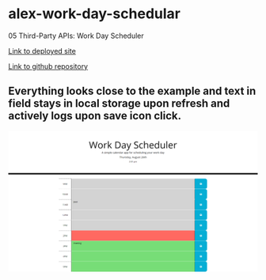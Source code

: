 # alex-work-day-schedular
05 Third-Party APIs: Work Day Scheduler

[Link to deployed site](https://alexwilsonnc.github.io/alex-work-day-schedular/)

[Link to github repository](https://github.com/AlexWilsonNC/alex-work-day-schedular)

## Everything looks close to the example and text in field stays in local storage upon refresh and actively logs upon save icon click.

![screeshot](assets/screenshot.jpg)